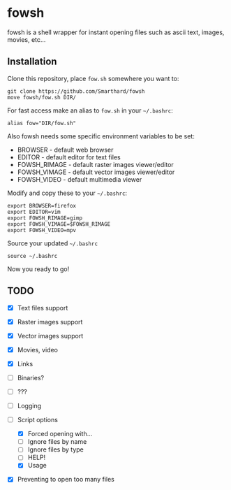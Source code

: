 # fowsh 
fowsh is a shell wrapper for instant opening files such as ascii text, images, movies, etc...

## Installation

Clone this repository, place `fow.sh` somewhere you want to:
```shell
git clone https://github.com/Smarthard/fowsh
move fowsh/fow.sh DIR/
```

For fast access make an alias to `fow.sh` in your `~/.bashrc`:
```shell
alias fow="DIR/fow.sh"
```

Also fowsh needs some specific environment variables to be set:
- BROWSER - default web browser
- EDITOR - default editor for text files
- FOWSH\_RIMAGE - default raster images viewer/editor
- FOWSH\_VIMAGE - default vector images viewer/editor
- FOWSH\_VIDEO - default multimedia viewer

Modify and copy these to your `~/.bashrc`:
```shell
export BROWSER=firefox
export EDITOR=vim
export FOWSH_RIMAGE=gimp
export FOWSH_VIMAGE=$FOWSH_RIMAGE
export FOWSH_VIDEO=mpv
```

Source your updated `~/.bashrc`
```shell
source ~/.bashrc
```

Now you ready to go!

## TODO
- [x] Text files support
- [x] Raster images support
- [x] Vector images support
- [x] Movies, video
- [x] Links
- [ ] Binaries?
- [ ] ???
- [ ] Logging
- [ ] Script options
   - [x] Forced opening with...
   - [ ] Ignore files by name
   - [ ] Ignore files by type
   - [ ] HELP!
   - [x] Usage
- [x] Preventing to open too many files

